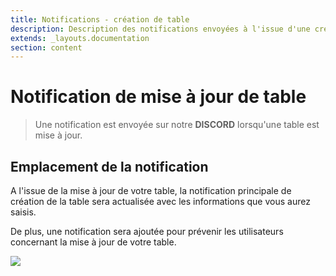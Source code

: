 ```yaml
---
title: Notifications - création de table
description: Description des notifications envoyées à l'issue d'une création de table
extends: _layouts.documentation
section: content
---
```

# Notification de mise à jour de table

> Une notification est envoyée sur notre **DISCORD** lorsqu'une table est mise à jour.

## Emplacement de la notification

A l'issue de la mise à jour de votre table, la notification principale de création de la table sera actualisée avec les
informations que vous aurez saisis.

De plus, une notification sera ajoutée pour prévenir les utilisateurs concernant la mise à jour de votre table.

<img class="block m-auto" src="/assets/img/notification_table_update.jpg" />
